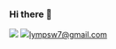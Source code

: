 ### Hi there 👋
<a href="https://lympsw12.tistory.com/" target="_blank"><img src="https://img.shields.io/badge/Tistory-000000?style=flat-square&logo=tistory&logoColor=FFFFFF"/></a>
<img src="https://img.shields.io/badge/Gmail-EA4335?style=flat-square&logo=Gmail&logoColor=FFFFFF"/>lympsw7@gmail.com</a>


<!--
**Heron-Woong/Heron-Woong** is a ✨ _special_ ✨ repository because its `README.md` (this file) appears on your GitHub profile.

Here are some ideas to get you started:

- 🔭 I’m currently working on ...
- 🌱 I’m currently learning ...
- 👯 I’m looking to collaborate on ...
- 🤔 I’m looking for help with ...
- 💬 Ask me about ...
- 📫 How to reach me: ...
- 😄 Pronouns: ...
- ⚡ Fun fact: ...
-->
